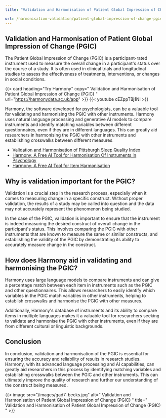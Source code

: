 ```yaml
---
title: "Validation and Harmonisation of Patient Global Impression of Change (PGIC)"

url: /harmonisation-validation/patient-global-impression-of-change-pgic
---
```


## Validation and Harmonisation of Patient Global Impression of Change (PGIC)

The Patient Global Impression of Change (PGIC) is a participant-rated instrument used to measure the overall change in a participant's status over the course of a study. It is often used in clinical trials and longitudinal studies to assess the effectiveness of treatments, interventions, or changes in social conditions.

{{< card heading="Try Harmony" copy=" Validation and Harmonisation of Patient Global Impression of Change (PGIC) " url="https://harmonydata.ac.uk/app" >}}
{{< youtube cEZppTBj1NI >}}

Harmony, the software developed for psychologists, can be a valuable tool for validating and harmonising the PGIC with other instruments. Harmony uses natural language processing and generative AI models to compare instruments and identify matching variables between different questionnaires, even if they are in different languages. This can greatly aid researchers in harmonising the PGIC with other instruments and establishing crosswalks between different measures.

* [Validation and Harmonisation of Pittsburgh Sleep Quality Index](/harmonisation-validation/pittsburgh-sleep-quality-index)
* [Harmony: A Free AI Tool for Harmonisation Of Instruments In Psychology](/item-harmonisation/harmony-a-free-ai-tool-for-harmonisation-of-instruments-in-psychology)
* [Harmony: A Free AI Tool for Item Harmonisation](/item-harmonisation/harmony-a-free-ai-tool-for-item-harmonisation)

## Why is validation important for the PGIC?

Validation is a crucial step in the research process, especially when it comes to measuring change in a specific construct. Without proper validation, the results of a study may be called into question and the data may not accurately represent the phenomenon being studied.

In the case of the PGIC, validation is important to ensure that the instrument is indeed measuring the desired construct of overall change in the participant's status. This involves comparing the PGIC with other instruments that are known to measure the same or similar constructs, and establishing the validity of the PGIC by demonstrating its ability to accurately measure change in the construct.

## How does Harmony aid in validating and harmonising the PGIC?

Harmony uses large language models to compare instruments and can give a percentage match between each item in instruments such as the PGIC and other questionnaires. This allows researchers to easily identify which variables in the PGIC match variables in other instruments, helping to establish crosswalks and harmonise the PGIC with other measures.

Additionally, Harmony's database of instruments and its ability to compare items in multiple languages makes it a valuable tool for researchers seeking to validate and harmonise the PGIC with other instruments, even if they are from different cultural or linguistic backgrounds.

## Conclusion

In conclusion, validation and harmonisation of the PGIC is essential for ensuring the accuracy and reliability of results in research studies. Harmony, with its advanced language processing and AI capabilities, can greatly aid researchers in this process by identifying matching variables and establishing crosswalks between the PGIC and other instruments. This can ultimately improve the quality of research and further our understanding of the construct being measured. 


{{< image src="/images/gad7-becks.jpg" alt=" Validation and Harmonisation of Patient Global Impression of Change (PGIC) " title=" Validation and Harmonisation of Patient Global Impression of Change (PGIC) " >}}








